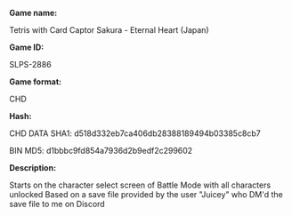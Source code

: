 **Game name:**

Tetris with Card Captor Sakura - Eternal Heart (Japan)

**Game ID:**

SLPS-2886

**Game format:**

CHD

**Hash:**

CHD DATA SHA1: d518d332eb7ca406db28388189494b03385c8cb7

BIN MD5: d1bbbc9fd854a7936d2b9edf2c299602

**Description:**

Starts on the character select screen of Battle Mode with all characters unlocked
Based on a save file provided by the user "Juicey" who DM'd the save file to me on Discord

